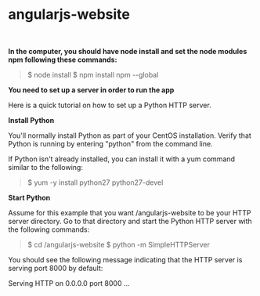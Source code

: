 # angularjs-website

<br>

**In the computer, you should have node install and set the node modules npm following these commands:**

>$ node install 
>$ npm install npm --global


**You need to set up a server in order to run the app**

Here is a quick tutorial on how to set up a Python HTTP server.

**Install Python**

You'll normally install Python as part of your CentOS installation. Verify that Python is running by entering "python" from the command line. 

If Python isn't already installed, you can install it with a yum command similar to the following:

>$ yum -y install python27 python27-devel

**Start Python**

Assume for this example that you want /angularjs-website to be your HTTP server directory. Go to that directory and start the Python HTTP server with the following commands:

>$ cd /angularjs-website
>$ python -m SimpleHTTPServer

You should see the following message indicating that the HTTP server is serving port 8000 by default:

Serving HTTP on 0.0.0.0 port 8000 ...
